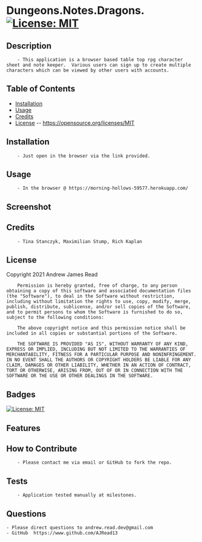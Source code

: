 # Dungeons.Notes.Dragons. [![License: MIT](https://img.shields.io/badge/License-MIT-yellow.svg)](https://opensource.org/licenses/MIT)

## Description
        - This application is a browser based table top rpg character sheet and note keeper.  Various users can sign up to create multiple characters which can be viewed by other users with accounts.
## Table of Contents
- [Installation](#installation)
- [Usage](#usage)
- [Credits](#credits)
- [License](#license) -- https://opensource.org/licenses/MIT

## Installation
        - Just open in the browser via the link provided. 
## Usage
        - In the browser @ https://morning-hollows-59577.herokuapp.com/
## Screenshot

## Credits
        - Tina Stanczyk, Maximilian Stump, Rich Kaplan

## License
  Copyright 2021 Andrew James Read

        Permission is hereby granted, free of charge, to any person obtaining a copy of this software and associated documentation files (the "Software"), to deal in the Software without restriction, including without limitation the rights to use, copy, modify, merge, publish, distribute, sublicense, and/or sell copies of the Software, and to permit persons to whom the Software is furnished to do so, subject to the following conditions:
        
        The above copyright notice and this permission notice shall be included in all copies or substantial portions of the Software.
        
        THE SOFTWARE IS PROVIDED "AS IS", WITHOUT WARRANTY OF ANY KIND, EXPRESS OR IMPLIED, INCLUDING BUT NOT LIMITED TO THE WARRANTIES OF MERCHANTABILITY, FITNESS FOR A PARTICULAR PURPOSE AND NONINFRINGEMENT. IN NO EVENT SHALL THE AUTHORS OR COPYRIGHT HOLDERS BE LIABLE FOR ANY CLAIM, DAMAGES OR OTHER LIABILITY, WHETHER IN AN ACTION OF CONTRACT, TORT OR OTHERWISE, ARISING FROM, OUT OF OR IN CONNECTION WITH THE SOFTWARE OR THE USE OR OTHER DEALINGS IN THE SOFTWARE.
## Badges
 [![License: MIT](https://img.shields.io/badge/License-MIT-yellow.svg)](https://opensource.org/licenses/MIT)
## Features

## How to Contribute
        - Please contact me via email or GitHub to fork the repo.
## Tests
        - Application tested manually at milestones.
## Questions
    - Please direct questions to andrew.read.dev@gmail.com    
    - GitHub  https://www.github.com/AJRead13 